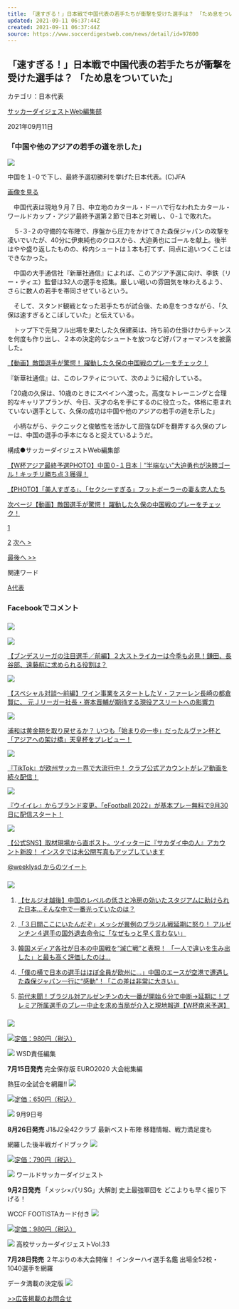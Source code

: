 ```yaml
---
title: 「速すぎる！」日本戦で中国代表の若手たちが衝撃を受けた選手は？ 「ため息をついていた」
updated: 2021-09-11 06:37:44Z
created: 2021-09-11 06:37:44Z
source: https://www.soccerdigestweb.com/news/detail/id=97800
---
```


## 「速すぎる！」日本戦で中国代表の若手たちが衝撃を受けた選手は？ 「ため息をついていた」

カテゴリ：日本代表

[サッカーダイジェストWeb編集部](https://www.soccerdigestweb.com/news/contents_type=12)

2021年09月11日

### 「中国や他のアジアの若手の道を示した」

![](https://soccerdigestweb.thedigestweb.com/v=1631303657/files/topics/97800_ext_04_0.jpg)

中国を１‐０で下し、最終予選初勝利を挙げた日本代表。(C)JFA

[画像を見る](https://www.soccerdigestweb.com/photo/id=97800&page=1&no=01)

　中国代表は現地９月７日、中立地のカタール・ドーハで行なわれたカタール・ワールドカップ・アジア最終予選第２節で日本と対戦し、０‐１で敗れた。

　５‐３‐２の守備的な布陣で、序盤から圧力をかけてきた森保ジャパンの攻撃を凌いでいたが、40分に伊東純也のクロスから、大迫勇也にゴールを献上。後半はやや盛り返したものの、枠内シュートは１本も打てず、同点に追いつくことはできなかった。

　中国の大手通信社『新華社通信』によれば、このアジア予選に向け、李鉄（リー・ティエ）監督は32人の選手を招集。厳しい戦いの雰囲気を味わえるよう、さらに数人の若手を帯同させているという。

　そして、スタンド観戦となった若手たちが試合後、ため息をつきながら、「久保は速すぎるとこぼしていた」と伝えている。

　トップ下で先発フル出場を果たした久保建英は、持ち前の仕掛けからチャンスを何度も作り出し、２本の決定的なシュートを放つなど好パフォーマンスを披露した。

[【動画】敵国選手が驚愕！ 躍動した久保の中国戦のプレーをチェック！](https://www.soccerdigestweb.com/news/detail2/id=97800)

『新華社通信』は、このレフティについて、次のように紹介している。

「20歳の久保は、10歳のときにスペインへ渡った。高度なトレーニングと合理的なキャリアプランが、今日、天才の名を手にするのに役立った。体格に恵まれていない選手として、久保の成功は中国や他のアジアの若手の道を示した」

　小柄ながら、テクニックと俊敏性を活かして屈強なDFを翻弄する久保のプレーは、中国の選手の手本になると捉えているようだ。

構成●サッカーダイジェストWeb編集部

[【W杯アジア最終予選PHOTO】中国０-１日本｜”半端ない”大迫勇也が決勝ゴール！キッチリ勝ち点３獲得！](https://www.soccerdigestweb.com/topics_detail9/id=97571&repeatCnt=1)

[【PHOTO】「美人すぎる」、「セクシーすぎる」フットボーラーの妻＆恋人たち](https://www.soccerdigestweb.com/topics_detail9/id=19132&repeatCnt=1)

[次ページ【動画】敵国選手が驚愕！ 躍動した久保の中国戦のプレーをチェック！](https://www.soccerdigestweb.com/news/detail2/id=97800)

[1](https://www.soccerdigestweb.com/news/detail/id=97800)

[2](https://www.soccerdigestweb.com/news/detail2/id=97800)
[次へ >](https://www.soccerdigestweb.com/news/detail2/id=97800)

[最後へ >>](https://www.soccerdigestweb.com/news/detail2/id=97800)

関連ワード

[A代表](https://www.soccerdigestweb.com/tag_list/tag_search=1&tag_id=45)

### Facebookでコメント

### ![](https://soccerdigestweb.thedigestweb.com/v=1390889621/files/user/common/title_information.jpg)

[![](https://soccerdigestweb.thedigestweb.com/v=1630962455/files/topics/97551_ext_03_0_S.jpg)](https://www.soccerdigestweb.com/news/detail/id=97551)

[【ブンデスリーガの注目選手／前編】２大ストライカーは今季も必見！鎌田、長谷部、遠藤航に求められる役割は？](https://www.soccerdigestweb.com/news/detail/id=97551)

[![](https://soccerdigestweb.thedigestweb.com/v=1631049842/files/topics/97610_ext_03_0_S.png)](https://www.soccerdigestweb.com/news/detail/id=97610)

[【スペシャル対談～前編】ワイン事業をスタートしたＶ・ファーレン長崎の都倉賢に、 元Ｊリーガー社長・嵜本晋輔が期待する現役アスリートへの影響力](https://www.soccerdigestweb.com/news/detail/id=97610)

[![](https://soccerdigestweb.thedigestweb.com/v=1630403013/files/topics/97218_ext_03_0_S.jpg)](https://www.soccerdigestweb.com/news/detail/id=97218)

[浦和は黄金期を取り戻せるか？ いつも「始まりの一歩」だったルヴァン杯と「アジアへの架け橋」天皇杯をプレビュー！](https://www.soccerdigestweb.com/news/detail/id=97218)

[![](https://soccerdigestweb.thedigestweb.com/v=1630357476/files/topics/96986_ext_03_0_S.jpg)](https://www.soccerdigestweb.com/news/detail/id=96986)

[『TikTok』が欧州サッカー界で大流行中！ クラブ公式アカウントがレア動画を続々配信！](https://www.soccerdigestweb.com/news/detail/id=96986)

[![](https://soccerdigestweb.thedigestweb.com/v=1631307766/files/topics/97750_ext_03_0_S.jpg)](https://www.soccerdigestweb.com/news/detail/id=97750)

[『ウイイレ』からブランド変更。「eFootball 2022」が基本プレー無料で9月30日に配信スタート！](https://www.soccerdigestweb.com/news/detail/id=97750)

[![](https://soccerdigestweb.thedigestweb.com/v=1547154362/files/topics/44798_ext_03_0_S.jpg)](https://www.soccerdigestweb.com/news/detail/id=44798)

[【公式SNS】取材現場から直ポスト。ツイッターに『サカダイ中の人』アカウント新設！ インスタでは未公開写真もアップしています](https://www.soccerdigestweb.com/news/detail/id=44798)

[@weeklysd からのツイート](https://twitter.com/weeklysd)

### ![](https://soccerdigestweb.thedigestweb.com/v=1390889621/files/user/common/title_ranking.gif)

1. [【セルジオ越後】中国のレベルの低さと冷房の効いたスタジアムに助けられた日本…そんな中で一番光っていたのは？](https://www.soccerdigestweb.com/news/detail/id=97668)

2. [「３日間ここにいたんだぞ」メッシが異例のブラジル戦延期に怒り！ アルゼンチン４選手の国外退去命令に「なぜもっと早く言わない」](https://www.soccerdigestweb.com/news/detail/id=97520)

3. [韓国メディア各社が日本の中国戦を“滅亡戦”と表現！ 「一人で違いを生み出した」と最も高く評価したのは…](https://www.soccerdigestweb.com/news/detail/id=97675)

4. [「僕の横で日本の選手はほぼ全員が欧州に…」中国のエースが空港で遭遇した森保ジャパン一行に“感動”！「この差は非常に大きい」](https://www.soccerdigestweb.com/news/detail/id=97671)

5. [前代未聞！ブラジル対アルゼンチンの大一番が開始６分で中断→延期に！プレミア所属選手のプレー中止を求め当局が介入と現地報道【W杯南米予選】](https://www.soccerdigestweb.com/news/detail/id=97519)

### ![](https://soccerdigestweb.thedigestweb.com/v=1390889621/files/user/common/title_newarrivals.jpg)

[![](https://soccerdigestweb.thedigestweb.com/v=1626210463/files/topics/94136_ext_01_0.jpg)定価：980円（税込）](https://www.nsks.com/mook/detail/id=1047)

 ![](https://soccerdigestweb.thedigestweb.com/v=1390533262/files/user/common/new_arrivals_title20.gif)  WSD責任編集

 **7月15日発売**  完全保存版
EURO2020
大会総集編

熱狂の全試合を網羅!!  [![](https://soccerdigestweb.thedigestweb.com/v=1390889618/files/user/common/new_arrivals_btn01.gif)](https://www.nsks.com/mook/detail/id=1047)

[![](https://soccerdigestweb.thedigestweb.com/v=1630011873/files/topics/65732_ext_01_0.jpg)定価：650円（税込）](https://www.nsks.com/ssd/detail/)

 ![](https://soccerdigestweb.thedigestweb.com/v=1420685040/files/user/common/new_arrivals_title19.gif)  9月9日号

 **8月26日発売**  J1&J2全42クラブ
最新ベスト布陣
移籍情報、戦力満足度も

網羅した後半戦ガイドブック  [![](https://soccerdigestweb.thedigestweb.com/v=1390889618/files/user/common/new_arrivals_btn01.gif)](https://www.nsks.com/ssd/detail/)

[![](https://soccerdigestweb.thedigestweb.com/v=1630530456/files/topics/65432_ext_01_0.jpg)定価：790円（税込）](https://www.nsks.com/wsd/detail/)

 ![](https://soccerdigestweb.thedigestweb.com/v=1390533262/files/user/common/new_arrivals_title20.gif)  ワールドサッカーダイジェスト

 **9月2日発売**  「メッシ×パリSG」大解剖
史上最強軍団を
どこよりも早く掘り下げる！

WCCF FOOTISTAカード付き  [![](https://soccerdigestweb.thedigestweb.com/v=1390889618/files/user/common/new_arrivals_btn01.gif)](https://www.nsks.com/wsd/detail/)

[![](https://soccerdigestweb.thedigestweb.com/v=1627372293/files/topics/61163_ext_01_0.jpg)定価：980円（税込）](https://www.nsks.com/mook/detail/id=1055)

 ![](https://soccerdigestweb.thedigestweb.com/v=1390533262/files/user/common/new_arrivals_title21.gif)  高校サッカーダイジェストVol.33

 **7月28日発売**  ２年ぶりの本大会開催！
インターハイ選手名鑑
出場全52校・1040選手を網羅

データ満載の決定版  [![](https://soccerdigestweb.thedigestweb.com/v=1390889618/files/user/common/new_arrivals_btn01.gif)](https://www.nsks.com/mook/detail/id=1055)

[>>広告掲載のお問合せ](http://www.nsks.com/adinfo/)